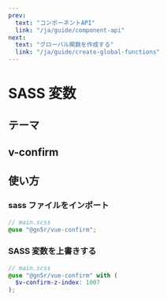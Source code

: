 ```yaml
---
prev:
  text: "コンポーネントAPI"
  link: "/ja/guide/component-api"
next:
  text: "グローバル関数を作成する"
  link: "/ja/guide/create-global-functions"
---
```


<script setup>
import { useThemeSassItems, useVConfirmSassItems } from "@theme/composables/sass";

import SassTable from "@theme/components/api/SassTable.vue"

const themeItems = useThemeSassItems();
const vconfirmItems = useVConfirmSassItems();
</script>

# SASS 変数

<h2 id="theme" tabIndex="-1">
  テーマ
  <a class="header-anchor" href="#theme" aria-label="Permalink to &quot;テーマ&quot;">&ZeroWidthSpace;</a>
</h2>

<Suspense>
  <SassTable :items="themeItems" />
  <template #fallback>
    読み込み中...
  </template>
</Suspense>

## v-confirm

<Suspense>
  <SassTable :items="vconfirmItems" />
  <template #fallback>
    読み込み中...
  </template>
</Suspense>

<h2 id="usage" tabIndex="-1">
  使い方
  <a class="header-anchor" href="#usage" aria-label="Permalink to &quot;使い方&quot;">&ZeroWidthSpace;</a>
</h2>

### sass ファイルをインポート

```scss
// main.scss
@use "@gn5r/vue-confirm";
```

### SASS 変数を上書きする

```scss
// main.scss
@use "@gn5r/vue-confirm" with (
  $v-confirm-z-index: 1007
);
```
